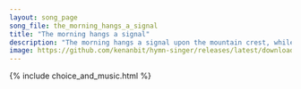 ```yaml
---
layout: song_page
song_file: the_morning_hangs_a_signal
title: "The morning hangs a signal"
description: "The morning hangs a signal upon the mountain crest, while all the sleeping valleys in silent darkness rest. From peak to peak it flashes, it laughs al... secular 4part 3verse musicbyother textbyother morning"
image: https://github.com/kenanbit/hymn-singer/releases/latest/download/the_morning_hangs_a_signal-trad.png
---
```


{% include choice_and_music.html %}